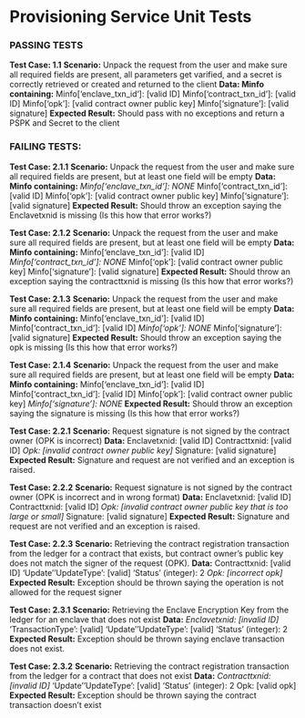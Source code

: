 <!---
Licensed under Creative Commons Attribution 4.0 International License
https://creativecommons.org/licenses/by/4.0/
--->
# Provisioning Service Unit Tests

### PASSING TESTS

**Test Case:	1.1**
**Scenario:**	Unpack the request from the user and make sure all required fields are present, all parameters get varified, and a secret
is correctly retrieved or created and returned to the client
**Data:	Minfo containing:**
	Minfo[‘enclave_txn_id’]: [valid ID]
	Minfo[‘contract_txn_id’]: [valid ID]
	Minfo[‘opk’]: [valid contract owner public key]
	Minfo[‘signature’]: [valid signature]
**Expected Result:**	Should pass with no exceptions and return a PSPK and Secret to the client


### FAILING TESTS:

**Test Case:	2.1.1**
**Scenario:**	Unpack the request from the user and make sure all required fields are present, but at least one field will be empty
**Data:	Minfo containing:**
	*Minfo[‘enclave_txn_id’]: NONE*
	Minfo[‘contract_txn_id’]: [valid ID]
	Minfo[‘opk’]: [valid contract owner public key]
	Minfo[‘signature’]: [valid signature]
**Expected Result:**	Should throw an exception saying the Enclavetxnid is missing (Is this how that error works?)

**Test Case:	2.1.2**
**Scenario:**	Unpack the request from the user and make sure all required fields are present, but at least one field will be empty
**Data:	Minfo containing:**
	Minfo[‘enclave_txn_id’]: [valid ID]
	*Minfo[‘contract_txn_id’]: NONE*
	Minfo[‘opk’]: [valid contract owner public key]
	Minfo[‘signature’]: [valid signature]
**Expected Result:**	Should throw an exception saying the contracttxnid is missing (Is this how that error works?)

**Test Case:	2.1.3**
**Scenario:**	Unpack the request from the user and make sure all required fields are present, but at least one field will be empty
**Data:	Minfo containing:**
	Minfo[‘enclave_txn_id’]: [valid ID]
	Minfo[‘contract_txn_id’]: [valid ID]
	*Minfo[‘opk’]: NONE*
  Minfo[‘signature’]: [valid signature]
**Expected Result:**	Should throw an exception saying the opk is missing (Is this how that error works?)

**Test Case:	2.1.4**
**Scenario:**	Unpack the request from the user and make sure all required fields are present, but at least one field will be empty
**Data:	Minfo containing:**
	Minfo[‘enclave_txn_id’]: [valid ID]
	Minfo[‘contract_txn_id’]: [valid ID]
	Minfo[‘opk’]: [valid contract owner public key]
	*Minfo[‘signature’]: NONE*
**Expected Result:**	Should throw an exception saying the signature is missing (Is this how that error works?)

**Test Case:	2.2.1**
**Scenario:**	Request signature is not signed by the contract owner (OPK is incorrect)
**Data:**
	Enclavetxnid: [valid ID]
	Contracttxnid: [valid ID]
	*Opk: [invalid contract owner public key]*
	Signature: [valid signature]
**Expected Result:**	Signature and request are not verified and an exception is raised.

**Test Case:	2.2.2**
**Scenario:**	Request signature is not signed by the contract owner (OPK is incorrect and in wrong format)
**Data:**
	Enclavetxnid: [valid ID]
	Contracttxnid: [valid ID]
	*Opk: [invalid contract owner public key that is too large or small]*
	Signature: [valid signature]
**Expected Result:**	Signature and request are not verified and an exception is raised.

**Test Case:	2.2.3**
**Scenario:**	Retrieving the contract registration transaction from the ledger for a contract that exists, but contract owner’s public key does not match the signer of the request (OPK).
**Data:**
	Contracttxnid: [valid ID]
	‘Update’’UpdateType’: [valid]
	‘Status’ (integer): 2
	*Opk: [incorrect opk]*
**Expected Result:**	Exception should be thrown saying the operation is not allowed for the request signer

**Test Case:	2.3.1**
**Scenario:**	Retrieving the Enclave Encryption Key from the ledger for an enclave that does not exist
**Data:**
	*Enclavetxnid: [invalid ID]*
	‘TransactionType’: [valid]
	‘Update’’UpdateType’: [valid]
	‘Status’ (integer): 2
**Expected Result:**	Exception should be thrown saying enclave transaction does not exist.

**Test Case:	2.3.2**
**Scenario:**	Retrieving the contract registration transaction from the ledger for a contract that does not exist
**Data:**
	*Contracttxnid: [invalid ID]*
	‘Update’’UpdateType’: [valid]
	‘Status’ (integer): 2
	Opk: [valid opk]
**Expected Result:** Exception should be thrown saying the contract transaction doesn’t exist

